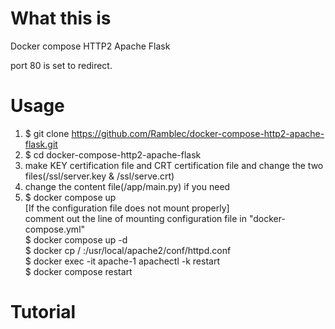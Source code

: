 # What this is
Docker compose HTTP2 Apache Flask

port 80 is set to redirect.

# Usage
1. $ git clone https://github.com/Ramblec/docker-compose-http2-apache-flask.git
2. $ cd docker-compose-http2-apache-flask
3. make KEY certification file and CRT certification file and change the two files(/ssl/server.key & /ssl/serve.crt)
4. change the content file(/app/main.py) if you need
5. $ docker compose up <br>
    [If the configuration file does not mount properly] <br>
   comment out the line of mounting configuration file in "docker-compose.yml" <br>
   $ docker compose up -d <br>
   $ docker cp /<path of httpd.conf in docker-compose-http2-apache-flask> <apache container name>:/usr/local/apache2/conf/httpd.conf <br>
   $ docker exec -it apache-1 apachectl -k restart <br>
   $ docker compose restart

# Tutorial
